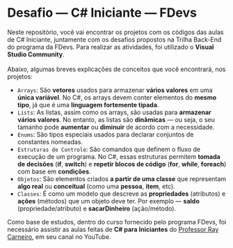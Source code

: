 # Desafio — C# Iniciante — FDevs

Neste repositório, você vai encontrar os projetos com os códigos das aulas de C# Iniciante, juntamente com os desafios propostos na Trilha Back-End do programa da FDevs. Para realizar as atividades, foi utilizado o **Visual Studio Community**. <br><br>
Abaixo, algumas breves explicações de conceitos que você encontrará, nos projetos: 

- `Arrays`: São **vetores** usados para armazenar **vários valores** em uma **única variável**. No C#, os arrays devem conter elementos do **mesmo tipo**, já que é uma **linguagem fortemente tipada**.
- `Lists`: As listas, assim como os arrays, são usadas para **armazenar vários valores**. No entanto, as listas são **dinâmicas** — ou seja, o seu tamanho pode **aumentar** ou **diminuir** de acordo com a necessidade.
- `Enums`: São tipos especiais usados para declarar conjuntos de constantes nomeadas. <br>
- `Estruturas de Controle`: São comandos que definem o fluxo de execução de um programa. No C#, essas estruturas permitem **tomada de decisões** (**if**, **switch**) e **repetir blocos de código** (**for**, **while**, **foreach**) com base em **condições**.
- `Objetos`: São elementos criados **a partir de uma classe** que representam **algo real** ou **conceitual** (como uma **pessoa**, **item**, etc).
- `Classes`: É como um modelo que descreve as **propriedades** (atributos) e **ações** (métodos) que um objeto deve ter. Por exemplo — **saldo** (propriedade/atributo) e **sacarDinheiro** (ação/método).

Como base de estudos, dentro do curso fornecido pelo programa FDevs, foi necessário assistir as aulas feitas de **C# para Iniciantes** do [Professor Ray Carneiro](https://www.youtube.com/@RayCarneiro), em seu canal no YouTube.
